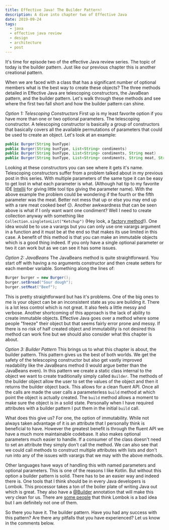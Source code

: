 ```yaml
---
title: Effective Java! The Builder Pattern!
description: A dive into chapter two of Effective Java
date: 2019-09-24
tags:
  - java
  - effective java review
  - design
  - architecture
  - post
---
```


It's time for episode two of the effective Java review series. The topic of today is the builder pattern. Just like our previous chapter this is another creational pattern.

When we are faced with a class that has a significant number of optional members what is the best way to create these objects? The three methods detailed in Effective Java are telescoping constructors, the JavaBean pattern, and the builder pattern. Let's walk through these methods and see where the first two fall short and how the builder pattern can shine. 

*Option 1: Telescoping Constructors*
First up is my least favorite option if you have more than one or two optional parameters. The telescoping constructor. A telescoping constructor is basically a group of constructors that basically covers all the available permutations of parameters that could be used to create an object. Let's look at an example:

```java
public Burger(String bunType)
public Burger(String bunType, List<String> condiments)
public Burger(String bunType, List<String> condiments, String meat)
public Burger(String bunType, List<String> condiments, String meat, String temperature)
```

Looking at these constructors you can see where it gets it's name. Telescoping constructors suffer from a problem talked about in my previous post in this series. With multiple parameters of the same type it can be easy to get lost in what each parameter is what. (Although hat tip to my favorite IDE [Intellij](https://www.jetbrains.com/idea/) for giving little tool tips giving the parameter name). With the above example the problem could be wondering if the fourth or the fifth parameter was the meat. Better not mess that up or else you may end up with a rare meat cooked beef 😕. Another awkwardness that can be seen above is what if I only want want one condiment? Well I need to create collection anyway with something like `Collection.singletonList("Ketchup")` (Hey look, a [factory method](https://dev.to/kylec32/effective-java-tuesday-let-s-consider-static-factory-methods-170p)!). One idea would be to use a varargs but you can only use one varargs argument in a function and it must be at the end so that makes its use limited in this case. A benefit of this method is that you can make an immutable objects which is a good thing indeed. If you only have a single optional parameter or two it can work but as we can see it has some issues.

*Option 2: JavaBeans*
The JavaBeans method is quite straightforward. You start off with having a no arguments constructor and then create setters for each member variable. Something along the lines of:

```java
Burger burger = new Burger();
burger.setBread("Sour dough");
burger.setMeat("Beef");
```

This is pretty straightforward but has it's problems. One of the big ones to me is your object can be an inconsistent state as you are building it. There is a lot less control which is not great. It also feels a little messy and verbose. Another shortcoming of this approach is the lack of ability to create immutable objects. Effective Java goes over a method where some people "freeze" their object but that seems fairly error prone and messy. If there is no risk of half created object and immutability is not desired this method can work fine but we should also consider what this chapter is about. 

*Option 3: Builder Pattern*
This brings us to what this chapter is about, the builder pattern. This pattern gives us the best of both worlds. We get the safety of the telescoping constructor but also get vastly improved readability like the JavaBeans method (I would argue better than the JavaBeans even). In this pattern we create a static class internal to the object we want to create traditionally simply called `Builder`. The methods of the builder object allow the user to set the values of the object and then it returns the builder object back. This allows for a clean fluent API. Once all the calls are made the user calls a parameterless `build` method at which point the object is actually created. The `build` method allows a moment to make sure the object is in a solid state. Personally when I have required attributes with a builder pattern I put them in the initial `build` call. 

What does this give us? For one, the option of immutability. While not always taken advantage of it is an attribute that I personally think is beneficial to have. However the greatest benefit is through the fluent API we have a much more maintainable codebase. It also makes optional parameters much easier to handle. If a consumer of the class doesn't need to set an attribute they simply don't call the method. We can also see that we could call methods to construct multiple attributes with lists and don't run into any of the issues with varargs that we may with the above methods. 

Other languages have ways of handling this with named parameters and optional parameters. This is one of the reasons I like Kotlin. But without this option a builder pattern is solid. There has to be an easier way and indeed there is. One tools that I think should be in every Java developers is Lombok. This processor takes a ton of the boiler plate of writing Java out which is great. They also have a [@Builder](https://projectlombok.org/features/Builder) annotation that will make this very clean for us. There are [some people](https://medium.com/@vgonzalo/dont-use-lombok-672418daa819) that think Lombok is a bad idea but I am definitely not one of them. 

So there you have it. The builder pattern. Have you had any success with this pattern? Are there any pitfalls that you have experienced? Let us know in the comments below. 

